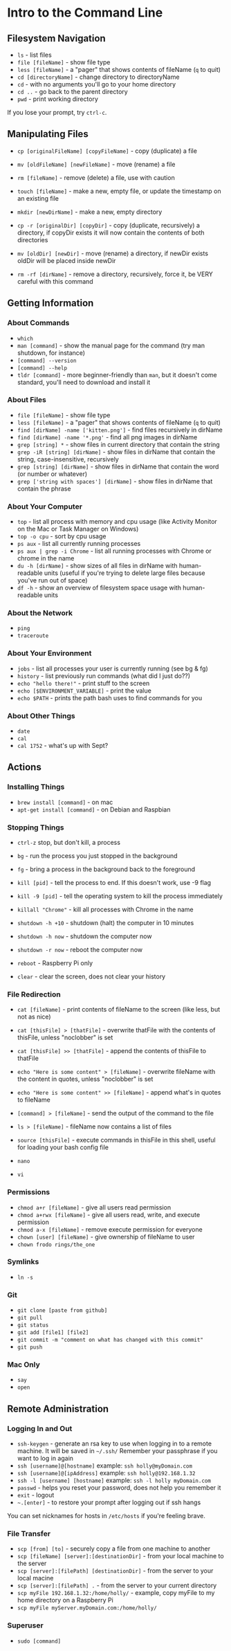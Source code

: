 # Intro to the Command Line

## Filesystem Navigation

- `ls` - list files
- `file [fileName]` - show file type
- `less [fileName]` - a "pager" that shows contents of fileName (`q` to quit)
- `cd [directoryName]` - change directory to directoryName
- `cd` - with no arguments you'll go to your home directory
- `cd ..` - go back to the parent directory
- `pwd` - print working directory

If you lose your prompt, try `ctrl-c`.

## Manipulating Files

- `cp [originalFileName] [copyFileName]` - copy (duplicate) a file
- `mv [oldFileName] [newFileName]` - move (rename) a file
- `rm [fileName]` - remove (delete) a file, use with caution
- `touch [fileName]` - make a new, empty file, or update the timestamp on an existing file
- `mkdir [newDirName]` - make a new, empty directory

- `cp -r [originalDir] [copyDir]` - copy (duplicate, recursively) a directory, if copyDir exists it will now contain the contents of both directories
- `mv [oldDir] [newDir]` - move (rename) a directory, if newDir exists oldDir will be placed inside newDir
- `rm -rf [dirName]` - remove a directory, recursively, force it, be VERY careful with this command

## Getting Information

### About Commands

- `which`
- `man [command]` - show the manual page for the command (try man shutdown, for instance)
- `[command] --version`
- `[command] --help`
- `tldr [command]` - more beginner-friendly than `man`, but it doesn't come standard, you'll need to download and install it

### About Files

- `file [fileName]` - show file type
- `less [fileName]` - a "pager" that shows contents of fileName (`q` to quit)
- `find [dirName] -name ['kitten.png']` - find files recursively in dirName
- `find [dirName] -name '*.png'` - find all png images in dirName
- `grep [string] *` - show files in current directory that contain the string
- `grep -iR [string] [dirName]` - show files in dirName that contain the string, case-insensitive, recursively
- `grep [string] [dirName]` - show files in dirName that contain the word (or number or whatever)
- `grep ['string with spaces'] [dirName]` - show files in dirName that contain the phrase

### About Your Computer

- `top` - list all process with memory and cpu usage (like Activity Monitor on the Mac or Task Manager on Windows)
- `top -o cpu` - sort by cpu usage
- `ps aux` - list all currently running processes
- `ps aux | grep -i Chrome` - list all running processes with Chrome or chrome in the name
- `du -h [dirName]` - show sizes of all files in dirName with human-readable units (useful if you're trying to delete large files because you've run out of space)
- `df -h` - show an overview of filesystem space usage with human-readable units

### About the Network

- `ping`
- `traceroute`

### About Your Environment

- `jobs` - list all processes your user is currently running (see bg & fg)
- `history` - list previously run commands (what did I just do??)
- `echo "hello there!"` - print stuff to the screen
- `echo [$ENVIRONMENT_VARIABLE]` - print the value
- `echo $PATH` - prints the path bash uses to find commands for you

### About Other Things

- `date`
- `cal`
- `cal 1752` - what's up with Sept?

## Actions

### Installing Things

- `brew install [command]` - on mac
- `apt-get install [command]` - on Debian and Raspbian

### Stopping Things

- `ctrl-z` stop, but don't kill, a process
- `bg` - run the process you just stopped in the background
- `fg` - bring a process in the background back to the foreground
- `kill [pid]` - tell the process to end.  If this doesn't work, use -9 flag
- `kill -9 [pid]` - tell the operating system to kill the process immediately
- `killall "Chrome"` - kill all processes with Chrome in the name
- `shutdown -h +10` - shutdown (halt) the computer in 10 minutes
- `shutdown -h now` - shutdown the computer now
- `shutdown -r now` - reboot the computer now
- `reboot` - Raspberry Pi only

- `clear` - clear the screen, does not clear your history

### File Redirection

- `cat [fileName]` - print contents of fileName to the screen (like less, but not as nice)
- `cat [thisFile] > [thatFile]` - overwrite thatFile with the contents of thisFile, unless "noclobber" is set
- `cat [thisFile] >> [thatFile]` - append the contents of thisFile to thatFile
- `echo "Here is some content" > [fileName]` - overwrite fileName with the content in quotes, unless "noclobber" is set
- `echo "Here is some content" >> [fileName]` - append what's in quotes to fileName
- `[command] > [fileName]` - send the output of the command to the file
- `ls > [fileName]` - fileName now contains a list of files

- `source [thisFile]` - execute commands in thisFile in this shell, useful for loading your bash config file

- `nano`
- `vi`

### Permissions

- `chmod a+r [fileName]` - give all users read permission
- `chmod a+rwx [fileName]` - give all users read, write, and execute permission
- `chmod a-x [fileName]` - remove execute permission for everyone
- `chown [user] [fileName]` - give ownership of fileName to user
- `chown frodo rings/the_one`

### Symlinks

- `ln -s`

### Git

- `git clone [paste from github]` 
- `git pull` 
- `git status` 
- `git add [file1] [file2]` 
- `git commit -m "comment on what has changed with this commit"` 
- `git push` 


### Mac Only

- `say` 
- `open`


## Remote Administration

### Logging In and Out

- `ssh-keygen` - generate an rsa key to use when logging in to a remote machine.  It will be saved in `~/.ssh/` Remember your passphrase if you want to log in again
- `ssh [username]@[hostname]` example: `ssh holly@myDomain.com`
- `ssh [username]@[ipAddress]` example: `ssh holly@192.168.1.32`
- `ssh -l [username] [hostname]` example: `ssh -l holly myDomain.com`
- `passwd` - helps you reset your password, does not help you remember it
- `exit` - logout
- `~.[enter]` - to restore your prompt after logging out if ssh hangs

You can set nicknames for hosts in `/etc/hosts` if you're feeling brave.

### File Transfer

- `scp [from] [to]` - securely copy a file from one machine to another
- `scp [fileName] [server]:[destinationDir]` - from your local machine to the server
- `scp [server]:[filePath] [destinationDir]` - from the server to your local macine
- `scp [server]:[filePath] .` - from the server to your current directory
- `scp myFile 192.168.1.32:/home/holly/` - example, copy myFile to my home directory on a Raspberry Pi
- `scp myFile myServer.myDomain.com:/home/holly/` 

### Superuser

- `sudo [command]`

